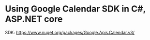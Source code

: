 # Using Google Calendar SDK in C#, ASP.NET core

SDK:
https://www.nuget.org/packages/Google.Apis.Calendar.v3/
